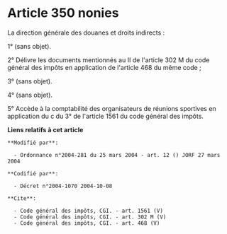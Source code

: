 # Article 350 nonies

La direction générale des douanes et droits indirects : 

1° (sans objet). 

2° Délivre les documents mentionnés au II de l'article 302 M du code général des impôts en application de l'article 468 du
même code ; 

3° (sans objet). 

4° (sans objet). 

5° Accède à la comptabilité des organisateurs de réunions sportives en application du c du 3° de l'article 1561 du code
général des impôts.

**Liens relatifs à cet article**

	**Modifié par**:

	  - Ordonnance n°2004-281 du 25 mars 2004 - art. 12 () JORF 27 mars 2004

	**Codifié par**:

	  - Décret n°2004-1070 2004-10-08

	**Cite**:

	  - Code général des impôts, CGI. - art. 1561 (V)
	  - Code général des impôts, CGI. - art. 302 M (V)
	  - Code général des impôts, CGI. - art. 468 (V)
